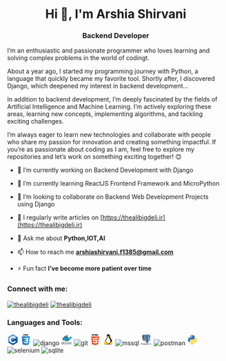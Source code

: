 <h1 align="center">Hi 👋, I'm Arshia Shirvani</h1>
<h3 align="center">Backend Developer</h3>

<p align="left">I’m an enthusiastic and passionate programmer who loves learning and solving complex problems in the world of codingt.</p>

<p align="left">About a year ago, I started my programming journey with Python, a language that quickly became my favorite tool. Shortly after, I discovered Django, which deepened my interest in backend development...</p>

<p align="left">In addition to backend development, I’m deeply fascinated by the fields of Artificial Intelligence and Machine Learning. I’m actively exploring these areas, learning new concepts, implementing algorithms, and tackling exciting challenges.</p>

<p align="left">I’m always eager to learn new technologies and collaborate with people who share my passion for innovation and creating something impactful. If you’re as passionate about coding as I am, feel free to explore my repositories and let’s work on something exciting together! 😊</p>



- 🔭 I’m currently working on Backend Development with Django

- 🌱 I’m currently learning ReactJS Frontend Framework and MicroPython

- 👯 I’m looking to collaborate on Backend Web Development Projects using Django

- 📝 I regularly write articles on [https://thealibigdeli.ir](https://thealibigdeli.ir)

- 💬 Ask me about **Python,IOT,AI**

- 📫 How to reach me **arshiashirvani.f1385@gmail.com**

- ⚡ Fun fact **I’ve become more patient over time**

  
<h3 align="left">Connect with me:</h3>
<p align="left">
<a href="www.linkedin.com/in/arshia-shirvani-2ba593325" target="blank"><img align="center" src="https://raw.githubusercontent.com/rahuldkjain/github-profile-readme-generator/master/src/images/icons/Social/linked-in-alt.svg" alt="thealibigdeli" height="25" width="35" /></a>
<a href="https://instagram.com/arshia.shirvani" target="blank"><img align="center" src="https://raw.githubusercontent.com/rahuldkjain/github-profile-readme-generator/master/src/images/icons/Social/instagram.svg" alt="thealibigdeli" height="25" width="35" /></a>
</p>


<h3 align="left">Languages and Tools:</h3>
<p align="left">
<img src="https://raw.githubusercontent.com/devicons/devicon/master/icons/c/c-original.svg" alt="c" width="26" height="26"/>
<img src="https://raw.githubusercontent.com/devicons/devicon/master/icons/css3/css3-original-wordmark.svg" alt="css3" width="26" height="26"/>
<img src="https://user-images.githubusercontent.com/29748439/177030588-a1916efd-384b-439a-9b30-24dd24dd48b6.png" alt="django" width="40" height="26"/> 
<img src="https://raw.githubusercontent.com/devicons/devicon/master/icons/docker/docker-original-wordmark.svg" alt="docker" width="26" height="26"/>
<img src="https://www.vectorlogo.zone/logos/git-scm/git-scm-icon.svg" alt="git" width="26" height="26"/>
<img src="https://raw.githubusercontent.com/devicons/devicon/master/icons/html5/html5-original-wordmark.svg" alt="html5" width="26" height="26"/>
<img src="https://raw.githubusercontent.com/devicons/devicon/master/icons/linux/linux-original.svg" alt="linux" width="26" height="26"/>
<img src="https://www.svgrepo.com/show/303229/microsoft-sql-server-logo.svg" alt="mssql" width="26" height="26"/>
<img src="https://raw.githubusercontent.com/devicons/devicon/master/icons/postgresql/postgresql-original-wordmark.svg" alt="postgresql" width="26" height="26"/>
<img src="https://www.vectorlogo.zone/logos/getpostman/getpostman-icon.svg" alt="postman" width="26" height="26"/>
<img src="https://raw.githubusercontent.com/devicons/devicon/master/icons/python/python-original.svg" alt="python" width="26" height="26"/>
<img src="https://raw.githubusercontent.com/detain/svg-logos/780f25886640cef088af994181646db2f6b1a3f8/svg/selenium-logo.svg" alt="selenium" width="26" height="26"/>
<img src="https://www.vectorlogo.zone/logos/sqlite/sqlite-icon.svg" alt="sqlite" width="26" height="26"/>
</p>
